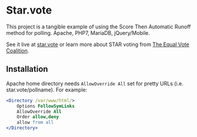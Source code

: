 # Star.vote

This project is a tangible example of using the Score Then Automatic Runoff method for polling. Apache, PHP7, MariaDB, jQuery/Mobile.

See it live at [star.vote](https://star.vote/) or learn more about STAR voting from [The Equal Vote Coalition](http://equal.vote/).

Installation
------------
Apache home directory needs `AllowOverride All` set for pretty URLs (i.e. star.vote/pollname). For example:
```apache
<Directory /var/www/html/>
    Options FollowSymLinks
    AllowOverride All
    Order allow,deny
    allow from all
</Directory>
```